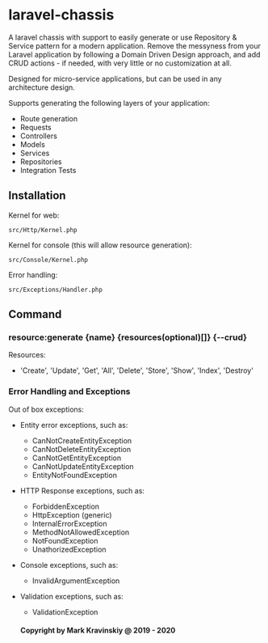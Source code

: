 # laravel-chassis

A laravel chassis with support to easily generate or use Repository & Service pattern for a modern application. 
Remove the messyness from your Laravel application by following a Domain Driven Design approach, and add CRUD actions - if needed, with very little or no customization at all.

Designed for micro-service applications, but can be used in any architecture design. 

Supports generating the following layers of your application:

- Route generation
- Requests
- Controllers
- Models
- Services
- Repositories
- Integration Tests

## Installation

Kernel for web:

`src/Http/Kernel.php`

Kernel for console (this will allow resource generation):

`src/Console/Kernel.php`

Error handling:

`src/Exceptions/Handler.php`

## Command

### resource:generate {name} {resources(optional)[]} {--crud}

Resources:
- 'Create', 'Update', 'Get', 'All', 'Delete', 'Store', 'Show', 'Index', 'Destroy'

### Error Handling and Exceptions

Out of box exceptions:

- Entity error exceptions, such as:
  - CanNotCreateEntityException
  - CanNotDeleteEntityException
  - CanNotGetEntityException
  - CanNotUpdateEntityException
  - EntityNotFoundException

- HTTP Response exceptions, such as:

  - ForbiddenException
  - HttpException (generic)
  - InternalErrorException
  - MethodNotAllowedException
  - NotFoundException
  - UnathorizedException

- Console exceptions, such as:

  - InvalidArgumentException

- Validation exceptions, such as:

  - ValidationException
  
  #### Copyright by Mark Kravinskiy @ 2019 - 2020


